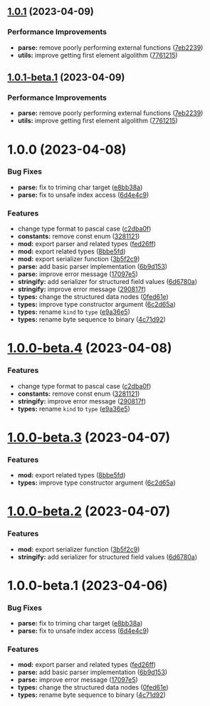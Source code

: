## [1.0.1](https://github.com/httpland/sfv-parser/compare/1.0.0...1.0.1) (2023-04-09)


### Performance Improvements

* **parse:** remove poorly performing external functions ([7eb2239](https://github.com/httpland/sfv-parser/commit/7eb223916844b3c58ff624e0528f39c9f1d05762))
* **utils:** improve getting first element algolithm ([7761215](https://github.com/httpland/sfv-parser/commit/77612150e36366b0f7d5f01a7a166fda21eca9d5))

## [1.0.1-beta.1](https://github.com/httpland/sfv-parser/compare/1.0.0...1.0.1-beta.1) (2023-04-09)


### Performance Improvements

* **parse:** remove poorly performing external functions ([7eb2239](https://github.com/httpland/sfv-parser/commit/7eb223916844b3c58ff624e0528f39c9f1d05762))
* **utils:** improve getting first element algolithm ([7761215](https://github.com/httpland/sfv-parser/commit/77612150e36366b0f7d5f01a7a166fda21eca9d5))

# 1.0.0 (2023-04-08)


### Bug Fixes

* **parse:** fix to triming char target ([e8bb38a](https://github.com/httpland/sfv-parser/commit/e8bb38a91eacc71c43e9ee3c7262f15796898f34))
* **parse:** fix to unsafe index access ([6d4e4c9](https://github.com/httpland/sfv-parser/commit/6d4e4c9cb52486adf35425f3d710d2c026b39a9a))


### Features

* change type format to pascal case ([c2dba0f](https://github.com/httpland/sfv-parser/commit/c2dba0f2b534b0e21694017d40e34521fc6cad8d))
* **constants:** remove const enum ([3281121](https://github.com/httpland/sfv-parser/commit/3281121dd44bdc576a83d0072971e3b8c4288879))
* **mod:** export parser and related types ([fed26ff](https://github.com/httpland/sfv-parser/commit/fed26ffe27c6d578dd187631b471ff893d3f0ec6))
* **mod:** export related types ([8bbe5fd](https://github.com/httpland/sfv-parser/commit/8bbe5fd6d2cd76d5532117f9ffcd0fa13af1bf3b))
* **mod:** export serializer function ([3b5f2c9](https://github.com/httpland/sfv-parser/commit/3b5f2c9b4218fd5c873611fcdb7e3e3a3c084e6b))
* **parse:** add basic parser implementation ([6b9d153](https://github.com/httpland/sfv-parser/commit/6b9d153b885b48337da858f45cd7b763b6d5f5d6))
* **parse:** improve error message ([17097e5](https://github.com/httpland/sfv-parser/commit/17097e56a188d8d2e4d2399ff234c9be472b0a63))
* **stringify:** add serializer for structured field values ([6d6780a](https://github.com/httpland/sfv-parser/commit/6d6780a718f374f67baef9718c31dfc1eb93239f))
* **stringify:** improve error message ([290817f](https://github.com/httpland/sfv-parser/commit/290817f2cc15a2a0e7ac5a5cc0c3d5b610998c10))
* **types:** change the structured data nodes ([0fed61e](https://github.com/httpland/sfv-parser/commit/0fed61e0c49fded9d942707ef255a39892ee54d9))
* **types:** improve type constructor argument ([6c2d65a](https://github.com/httpland/sfv-parser/commit/6c2d65ac40908292f046b42339ac5a23306d84d3))
* **types:** rename `kind` to `type` ([e9a36e5](https://github.com/httpland/sfv-parser/commit/e9a36e5592d343a654d2fc62b93da67fc8ea20c0))
* **types:** rename byte sequence to binary ([4c71d92](https://github.com/httpland/sfv-parser/commit/4c71d92b38fc6d2f465638f7b3be843bea9ed692))

# [1.0.0-beta.4](https://github.com/httpland/sfv-parser/compare/1.0.0-beta.3...1.0.0-beta.4) (2023-04-08)


### Features

* change type format to pascal case ([c2dba0f](https://github.com/httpland/sfv-parser/commit/c2dba0f2b534b0e21694017d40e34521fc6cad8d))
* **constants:** remove const enum ([3281121](https://github.com/httpland/sfv-parser/commit/3281121dd44bdc576a83d0072971e3b8c4288879))
* **stringify:** improve error message ([290817f](https://github.com/httpland/sfv-parser/commit/290817f2cc15a2a0e7ac5a5cc0c3d5b610998c10))
* **types:** rename `kind` to `type` ([e9a36e5](https://github.com/httpland/sfv-parser/commit/e9a36e5592d343a654d2fc62b93da67fc8ea20c0))

# [1.0.0-beta.3](https://github.com/httpland/sfv-parser/compare/1.0.0-beta.2...1.0.0-beta.3) (2023-04-07)


### Features

* **mod:** export related types ([8bbe5fd](https://github.com/httpland/sfv-parser/commit/8bbe5fd6d2cd76d5532117f9ffcd0fa13af1bf3b))
* **types:** improve type constructor argument ([6c2d65a](https://github.com/httpland/sfv-parser/commit/6c2d65ac40908292f046b42339ac5a23306d84d3))

# [1.0.0-beta.2](https://github.com/httpland/sfv-parser/compare/1.0.0-beta.1...1.0.0-beta.2) (2023-04-07)


### Features

* **mod:** export serializer function ([3b5f2c9](https://github.com/httpland/sfv-parser/commit/3b5f2c9b4218fd5c873611fcdb7e3e3a3c084e6b))
* **stringify:** add serializer for structured field values ([6d6780a](https://github.com/httpland/sfv-parser/commit/6d6780a718f374f67baef9718c31dfc1eb93239f))

# 1.0.0-beta.1 (2023-04-06)


### Bug Fixes

* **parse:** fix to triming char target ([e8bb38a](https://github.com/httpland/sfv-parser/commit/e8bb38a91eacc71c43e9ee3c7262f15796898f34))
* **parse:** fix to unsafe index access ([6d4e4c9](https://github.com/httpland/sfv-parser/commit/6d4e4c9cb52486adf35425f3d710d2c026b39a9a))


### Features

* **mod:** export parser and related types ([fed26ff](https://github.com/httpland/sfv-parser/commit/fed26ffe27c6d578dd187631b471ff893d3f0ec6))
* **parse:** add basic parser implementation ([6b9d153](https://github.com/httpland/sfv-parser/commit/6b9d153b885b48337da858f45cd7b763b6d5f5d6))
* **parse:** improve error message ([17097e5](https://github.com/httpland/sfv-parser/commit/17097e56a188d8d2e4d2399ff234c9be472b0a63))
* **types:** change the structured data nodes ([0fed61e](https://github.com/httpland/sfv-parser/commit/0fed61e0c49fded9d942707ef255a39892ee54d9))
* **types:** rename byte sequence to binary ([4c71d92](https://github.com/httpland/sfv-parser/commit/4c71d92b38fc6d2f465638f7b3be843bea9ed692))
